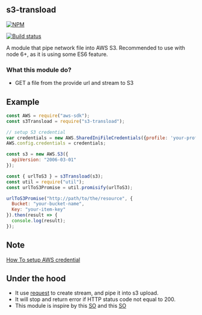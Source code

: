 ## s3-transload

[![NPM](https://nodei.co/npm/s3-transload.png)](https://nodei.co/npm/s3-transload/)

[![Build status](https://img.shields.io/travis/JosephusYang/s3-transload/master.svg?style=flat-square)](https://travis-ci.org/JosephusYang/s3-transload)


A module that pipe network file into AWS S3.
Recommended to use with node 6+, as it is using some ES6 feature.

### What this module do?

* GET a file from the provide url and stream to S3

## Example

```js
const AWS = require("aws-sdk");
const s3Transload = require("s3-transload");

// setup S3 credential
var credentials = new AWS.SharedIniFileCredentials({profile: 'your-profile'});
AWS.config.credentials = credentials;

const s3 = new AWS.S3({
  apiVersion: "2006-03-01"
});

const { urlToS3 } = s3Transload(s3);
const util = require("util");
const urlToS3Promise = util.promisify(urlToS3);

urlToS3Promise("http://path/to/the/resource", {
  Bucket: "your-bucket-name",
  Key: "your-item-key"
}).then(result => {
  console.log(result);
});
```

## Note

[How To setup AWS credential](https://aws.amazon.com/sdk-for-node-js/)

## Under the hood

* It use [request](https://github.com/request/request) to create stream, and pipe it into s3 upload.
* It will stop and return error if HTTP status code not equal to 200.
* This module is inspire by this [SO](http://stackoverflow.com/a/37366093/3744557) and this [SO](http://stackoverflow.com/a/26163128/3744557)
